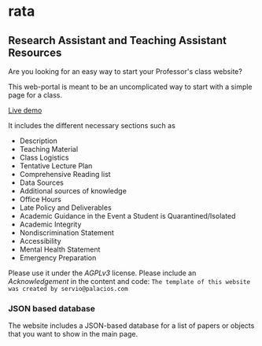 # rata
## Research Assistant and Teaching Assistant Resources

Are you looking for an easy way to start your Professor's class website?

This web-portal is meant to be an uncomplicated way to start with a simple page for a class.

[Live demo](https://www.cs.purdue.edu/homes/bb/2020-fall-cs590bb/)

It includes the different necessary sections such as
* Description
* Teaching Material
* Class Logistics
* Tentative Lecture Plan
* Comprehensive Reading list
* Data Sources
* Additional sources of knowledge
* Office Hours
* Late Policy and Deliverables
* Academic Guidance in the Event a Student is Quarantined/Isolated
* Academic Integrity
* Nondiscrimination Statement
* Accessibility
* Mental Health Statement
* Emergency Preparation

Please use it under the *AGPLv3* license. 
Please include an *Acknowledgement* in the content and code:
```The template of this website was created by servio@palacios.com```

### JSON based database
The website includes a JSON-based database for a list of papers or objects that you want to show in the main page.

